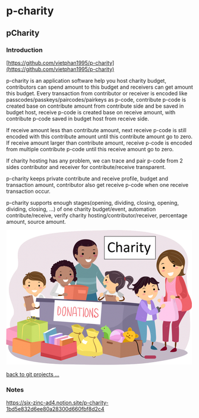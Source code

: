 # p-charity

## pCharity

### Introduction

[https://github.com/vietphan1995/p-charity](https://github.com/vietphan1995/p-charity)

p-charity is an application software help you host charity budget, contributors can spend amount to this budget and receivers can get amount this budget. Every transaction from contributor or receiver is encoded like passcodes/passkeys/paircodes/pairkeys as p-code, contribute p-code is created base on contribute amount from contribute side and be saved in budget host, receive p-code is created base on receive amount, with contribute p-code saved in budget host from receive side.

If receive amount less than contribute amount, next receive p-code is still encoded with this contribute amount until this contribute amount go to zero. If receive amount larger than contribute amount, receive p-code is encoded from multiple contribute p-code until this receive amount go to zero.

If charity hosting has any problem, we can trace and pair p-code from 2 sides contributor and receiver for contribute/receive transparent.

p-charity keeps private contribute and receive profile, budget and transaction amount, contributor also get receive p-code when one receive transaction occur.

p-charity supports enough stages(opening, dividing, closing, opening, dividing, closing, …) of one charity budget/event, automation contribute/receive, verify charity hosting/contributor/receiver, percentage amount, source amount.

![image.png](image.png)

[back to git projects …](https://github.com/vietphan1995/projects)

### Notes
https://six-zinc-ad4.notion.site/p-charity-1bd5e832d6ee80a28300d660fbf8d2c4